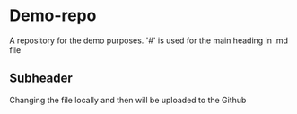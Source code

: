 # Demo-repo
A repository for the demo purposes.
'#' is used for the main heading in .md file
## Subheader
Changing the file locally and then will be uploaded to the Github